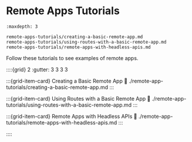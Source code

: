 # Remote Apps Tutorials

```{toctree}
:maxdepth: 3

remote-apps-tutorials/creating-a-basic-remote-app.md
remote-apps-tutorials/using-routes-with-a-basic-remote-app.md
remote-apps-tutorials/remote-apps-with-headless-apis.md
```

Follow these tutorials to see examples of remote apps.

::::{grid} 2
:gutter: 3 3 3 3

:::{grid-item-card} Creating a Basic Remote App
:link: ./remote-app-tutorials/creating-a-basic-remote-app.md
:::

:::{grid-item-card} Using Routes with a Basic Remote App
:link: ./remote-app-tutorials/using-routes-with-a-basic-remote-app.md
:::

:::{grid-item-card} Remote Apps with Headless APIs
:link: ./remote-app-tutorials/remote-apps-with-headless-apis.md
:::

::::